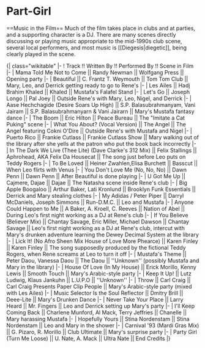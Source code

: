# Part-Girl
==Music in the Film==
Much of the film takes place in clubs and at parties, and a supporting character is a DJ. There are many scenes directly discussing or playing music appropriate to the mid-1990s club scene, several local performers, and most music is [[Diegesis|diegetic]], being clearly played in the scene.

{| class="wikitable"
|-
! Track !! Written By !! Performed By !! Scene in Film
|-
| Mama Told Me Not to Come || Randy Newman || Wolfgang Press || Opening party
|-
| Beautiful || C. Frantz T. Weymouth || Tom Tom Club || Mary, Leo, and Derrick getting ready to go to Rene's
|-
| Les Ailes || Hadj Brahim Khaled || Khaled || Mustafa's Falafel Stand 
|-
| Let's Go || Joseph Longo || Pal Joey || Outside Rene's with Mary, Leo, Nigel, and Derrick 
|-
| Aase Hechchagide (Desire Soars Up High) || S.P. Balasubrahmanyam, Vani Jairam || S.P. Balasubrahmanyarn & Vani Jairarn || Mary's Mustafa fantasy dance
|-
| The Boom || Eric Hilton || Peace Bureau || The "Imitate a Cat Puking" scene
|-
| What You About? (Vocal Version) || The Angel || The Angel featuring Cokni O'Dire || Outside Rene's with Mustafa and Nigel
|-
| Puerto Rico || Frankie Cutlass || Frankie Cutlass Show || Mary walking out of the library after she yells at the patron who put the book back incorrectly
|-
| In The Dark We Live (Thee Lite) (Dave Clarke's 312 Mix) || Felix Stallings || Aphrohead, AKA Felix Da Housecat || The song just before Leo puts on Teddy Rogers
|-
| To Be Loved || Heiner Zwahlen,Elisa Burchett || Basscut || When Leo flirts with Venus
|-
| You Don't Love Me (No, No, No) || Dawn Penn || Dawn Penn || After Beautiful is done playing 
|-
| U Got Me Up || Cajmere, Dajae || Dajae || The Natasha scene inside Rene's club
|-
| Big Apple Boogaloo || Arthur Baker, Lati Kronlund || Brooklyn Funk Essentials || Derrick and Mary stealing clothes
|-
| My Adidas / Peter Piper || Darryl McDaniels, Joseph Simmons || Run-D.M.C. || Leo and Mustafa
|-
| Anyone Could Happen to Me || A Baker, A. Kroell, C. Reeves || Nation of Abel || During Leo's first night working as a DJ at Rene's club
|-
| If You Believe (Believer Mix) || Chantay Savage, Eric Miller, Michael Dawson || Chantay Savage || Leo's first night working as a DJ at Rene's club, intercut with Mary's drunken adventure learning the Dewey Decimal System at the library
|-
| Lick It! (No Afro Sheen Mix House of Love More Phearce) || Karen Finley || Karen Finley || The song supposedly produced by the fictional Teddy Rogers, when Rene screams at Leo to turn it off
|-
| Mustafa's Theme || Peter Daou, Vanessa Daou || The Daou || ''Unknown'' (possibly Mustafa and Mary in the library)
|-
| House Of Love (In My House) || Erick Morillo, Kenny Lewis || Smooth Touch || Mary's Arabic-style party
|-
| Keep It Up! || Lutz Ludwig, Klaus Jankuhn || L.U.P.O || ''Unknown''
|-
| Throw || Carl Craig || Carl Craig Presents Paper Clip People || Mary's Arabic-style party (mixed with Les Ailes)
|-
| Music Selector Is the Soul Reflector || Dmitry Brill || Deee-Lite || Mary's Drunken Dance
|-
| Never Take Your Place || Larry Heard || Mr. Fingers || Leo and Derrick setting up Mary's party
|-
| I'll Keep Coming Back || Charlene Munford, Al Mack, Terry Jeffries || Chanelle || Mary harassing Mustafa
|-
| Hopefully Yours || Stina Nordenstam || Stina Nordenstam || Leo and Mary in the shower
|-
| Carnival '93 (Mardi Gras Mix) || G. Pizaro, R. Morillo || Club Ultimate || Mary's surprise party
|-
| Party Girl (Turn Me Loose) || U. Nate, A. Mack || Ultra Nate || End Credits
|}
